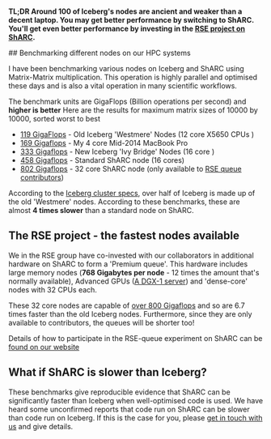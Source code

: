 <!--
.. title: Iceberg vs ShARC
.. author: Mike Croucher
.. slug: iceberg-vs-sharc
.. date: 2017-11-23 13:04:27 UTC
.. tags:
.. category:
.. link:
.. description:
.. type: text
-->

<br>

**TL;DR Around 100 of Iceberg's nodes are ancient and weaker than a decent laptop. You may get better performance by switching to ShARC.  You'll get even better performance by investing in the [RSE project on ShARC](http://rse.shef.ac.uk/resources/hpc/premium-hpc/).**

## Benchmarking different nodes on our HPC systems

I have been benchmarking various nodes on Iceberg and ShARC using Matrix-Matrix multiplication.
This operation is highly parallel and optimised these days and is also a vital operation in many scientific workflows.

The benchmark units are GigaFlops (Billion operations per second) and **higher is better**
Here are the results for maximum matrix sizes of 10000 by 10000, sorted worst to best

* [119 GigaFlops](https://github.com/mikecroucher/Jupyter-Matrix-Matrix/blob/master/results/Sheffield_iceberg_12cores.ipynb) - Old Iceberg 'Westmere' Nodes (12 core X5650 CPUs )
* [169 Gigaflops](https://github.com/mikecroucher/Jupyter-Matrix-Matrix/blob/master/results/MacBookPro2014.ipynb) - My 4 core Mid-2014 MacBook Pro
* [333 Gigaflops](https://github.com/mikecroucher/Jupyter-Matrix-Matrix/blob/master/results/Sheffield_iceberg_16cores.ipynb) - New Iceberg 'Ivy Bridge' Nodes (16 core )
* [458 Gigaflops](https://github.com/mikecroucher/Jupyter-Matrix-Matrix/blob/master/results/Sheffield_sharc_16cores.ipynb) - Standard ShARC node (16 cores)
* [802 Gigaflops](https://github.com/mikecroucher/Jupyter-Matrix-Matrix/blob/master/results/Sheffield_sharc_32cores.ipynb) - 32 core ShARC node (only available to [RSE queue contributors](http://rse.shef.ac.uk/resources/hpc/premium-hpc/))

According to the [Iceberg cluster specs](http://docs.hpc.shef.ac.uk/en/latest/iceberg/cluster_specs.html), over half of Iceberg is made up of the old 'Westmere' nodes.  According to these benchmarks, these are almost **4 times slower** than a standard node on ShARC.

## The RSE project - the fastest nodes available

We in the RSE group have co-invested with our collaborators in additional hardware on ShARC to form a 'Premium queue'.  This hardware includes large memory nodes (**768 Gigabytes per node** - 12 times the amount that's normally available), Advanced GPUs ([A DGX-1 server](https://www.nvidia.com/en-us/data-center/dgx-1/)) and 'dense-core' nodes with 32 CPUs each.

These 32 core nodes are capable of [over 800 Gigaflops](https://github.com/mikecroucher/Jupyter-Matrix-Matrix/blob/master/results/Sheffield_sharc_32cores.ipynb) and so are 6.7 times faster than the old Iceberg nodes.  Furthermore, since they are only available to contributors, the queues will be shorter too!

Details of how to participate in the RSE-queue experiment on ShARC can be [found on our website](http://rse.shef.ac.uk/resources/hpc/premium-hpc/)

## What if ShARC is slower than Iceberg?

These benchmarks give reproducible evidence that ShARC can be significantly faster than Iceberg when well-optimised code is used.  We have heard some unconfirmed reports that code run on ShARC can be slower than code run on Iceberg.  If this is the case for you, please [get in touch with us](http://rse.shef.ac.uk/contact/) and give details.
